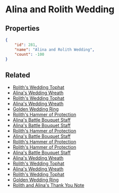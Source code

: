 # Alina and Rolith Wedding

<no description available>

## Properties

```json
{
    "id": 281,
    "name": "Alina and Rolith Wedding",
    "count": -100
}
```

## Related

- [Rolith's Wedding Tophat](../items/7536-rolith-s-wedding-tophat.md)
- [Alina's Wedding Wreath](../items/7537-alina-s-wedding-wreath.md)
- [Rolith's Wedding Tophat](../items/7538-rolith-s-wedding-tophat.md)
- [Alina's Wedding Wreath](../items/7539-alina-s-wedding-wreath.md)
- [Golden Wedding Ring](../items/7540-golden-wedding-ring.md)
- [Rolith's Hammer of Protection](../items/7541-rolith-s-hammer-of-protection.md)
- [Alina's Battle Bouquet Staff](../items/7542-alina-s-battle-bouquet-staff.md)
- [Alina's Battle Bouquet Staff](../items/7543-alina-s-battle-bouquet-staff.md)
- [Rolith's Hammer of Protection](../items/7544-rolith-s-hammer-of-protection.md)
- [Alina's Battle Bouquet Staff](../items/7545-alina-s-battle-bouquet-staff.md)
- [Rolith's Hammer of Protection](../items/7546-rolith-s-hammer-of-protection.md)
- [Rolith's Hammer of Protection](../items/7547-rolith-s-hammer-of-protection.md)
- [Alina's Battle Bouquet Staff](../items/7548-alina-s-battle-bouquet-staff.md)
- [Alina's Wedding Wreath](../items/7549-alina-s-wedding-wreath.md)
- [Rolith's Wedding Tophat](../items/7550-rolith-s-wedding-tophat.md)
- [Alina's Wedding Wreath](../items/7551-alina-s-wedding-wreath.md)
- [Rolith's Wedding Tophat](../items/7552-rolith-s-wedding-tophat.md)
- [Golden Wedding Ring](../items/7553-golden-wedding-ring.md)
- [Rolith and Alina's Thank You Note](../items/7556-rolith-and-alina-s-thank-you-note.md)

